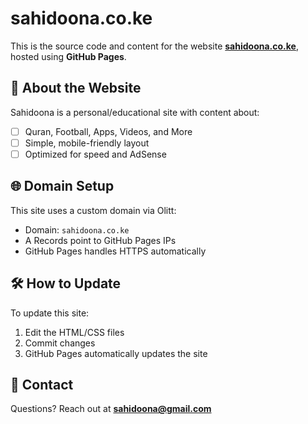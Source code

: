 # sahidoona.co.ke

This is the source code and content for the website **[sahidoona.co.ke](https://sahidoona.co.ke)**, hosted using **GitHub Pages**.

## 📌 About the Website

Sahidoona is a personal/educational site with content about:
- [ ] Quran, Football, Apps, Videos, and More
- [ ] Simple, mobile-friendly layout
- [ ] Optimized for speed and AdSense

## 🌐 Domain Setup

This site uses a custom domain via Olitt:
- Domain: `sahidoona.co.ke`
- A Records point to GitHub Pages IPs
- GitHub Pages handles HTTPS automatically

## 🛠️ How to Update

To update this site:
1. Edit the HTML/CSS files
2. Commit changes
3. GitHub Pages automatically updates the site

## 📧 Contact

Questions? Reach out at **sahidoona@gmail.com**
